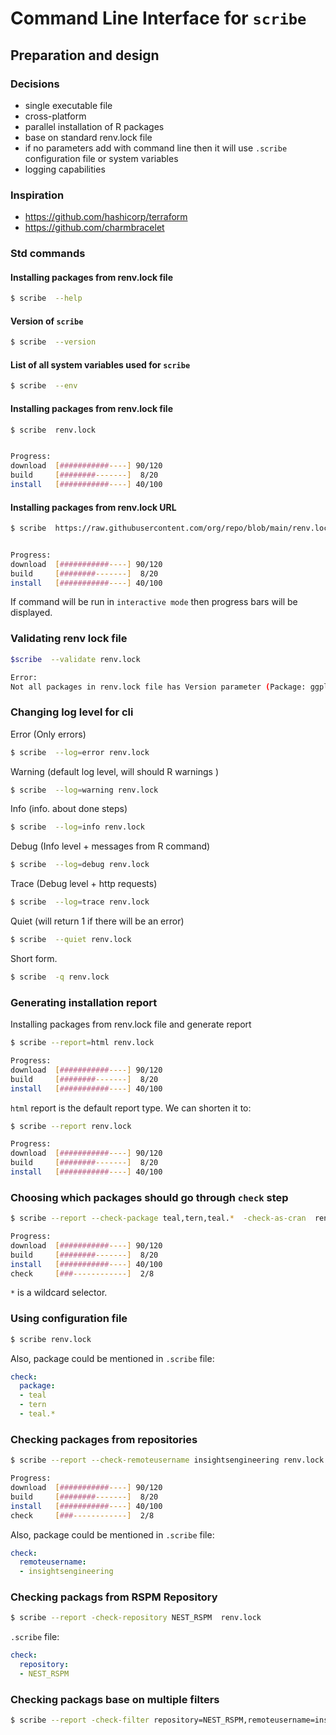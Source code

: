 # Command Line Interface for `scribe`

## Preparation and design

### Decisions

* single executable file
* cross-platform
* parallel installation of R packages
* base on standard renv.lock file
* if no parameters add with command line then it will use `.scribe` configuration file or system variables
* logging capabilities

### Inspiration

* https://github.com/hashicorp/terraform
* https://github.com/charmbracelet

### Std commands

#### Installing packages from renv.lock file

```bash
$ scribe  --help
```

#### Version of `scribe`

```bash
$ scribe  --version
```

#### List of all system variables used for `scribe`

```bash
$ scribe  --env
```

#### Installing packages from renv.lock file

```bash
$ scribe  renv.lock


Progress:
download  [###########----] 90/120
build     [########-------]  8/20
install   [###########----] 40/100
```

#### Installing packages from renv.lock URL

```bash
$ scribe  https://raw.githubusercontent.com/org/repo/blob/main/renv.lock


Progress:
download  [###########----] 90/120
build     [########-------]  8/20
install   [###########----] 40/100
```

If command will be run in `interactive mode` then progress bars will be displayed.

### Validating renv lock file

```bash
$scribe  --validate renv.lock

Error:
Not all packages in renv.lock file has Version parameter (Package: ggplot2).
```

### Changing log level for cli


Error (Only errors)
```bash
$ scribe  --log=error renv.lock
```

Warning (default log level, will should R warnings )

```bash
$ scribe  --log=warning renv.lock
```

Info (info. about done steps)

```bash
$ scribe  --log=info renv.lock
```

Debug (Info level + messages from R command)

```bash
$ scribe  --log=debug renv.lock
```

Trace (Debug level + http requests)

```bash
$ scribe  --log=trace renv.lock
```

Quiet (will return 1 if there will be an error)

```bash
$ scribe  --quiet renv.lock
```

Short form.

```bash
$ scribe  -q renv.lock
```

### Generating installation report

Installing packages from renv.lock file and generate report

```bash
$ scribe --report=html renv.lock

Progress:
download  [###########----] 90/120
build     [########-------]  8/20
install   [###########----] 40/100
```

`html` report is the default report type. We can shorten it to:

```bash
$ scribe --report renv.lock

Progress:
download  [###########----] 90/120
build     [########-------]  8/20
install   [###########----] 40/100
```

### Choosing which packages should go through `check` step

```bash
$ scribe --report --check-package teal,tern,teal.*  -check-as-cran  renv.lock

Progress:
download  [###########----] 90/120
build     [########-------]  8/20
install   [###########----] 40/100
check     [###------------]  2/8
```

`*` is a wildcard selector.

### Using configuration file

```bash
$ scribe renv.lock
```

Also, package could be mentioned in `.scribe` file:

```yaml
check:
  package:
  - teal
  - tern
  - teal.*
```

### Checking packages from repositories

```bash
$ scribe --report --check-remoteusername insightsengineering renv.lock

Progress:
download  [###########----] 90/120
build     [########-------]  8/20
install   [###########----] 40/100
check     [###------------]  2/8
```

Also, package could be mentioned in `.scribe` file:

```yaml
check:
  remoteusername:
  - insightsengineering
```

### Checking packags from RSPM Repository

```bash
$ scribe --report -check-repository NEST_RSPM  renv.lock
```

`.scribe` file:

```yaml
check:
  repository:
  - NEST_RSPM
```

### Checking packags base on multiple filters

```bash
$ scribe --report -check-filter repository=NEST_RSPM,remoteusername=insightsengineering  renv.lock
```

